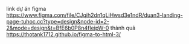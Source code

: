 link dự án figma 
https://www.figma.com/file/CJqih2dn1qLiHwsd3e1ndR/duan3-landing-page-tuhoc.cc?type=design&node-id=2-2&mode=design&t=BfE6b0P8n4fIeipW-0
thành quả 
https://thotank1712.github.io/figma-to-html-3/
